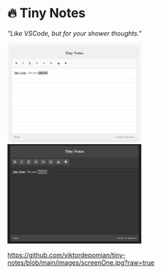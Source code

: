 # 🔥 Tiny Notes  
*"Like VSCode, but for your shower thoughts."*  

<img src="images/screenOne.jpg" alt="Site in Light Mode" width="300"><img src="images/screenTwo.jpg" alt="Site in Dark Mode" width="300">





https://github.com/viktordepomian/tiny-notes/blob/main/images/screenOne.jpg?raw=true
